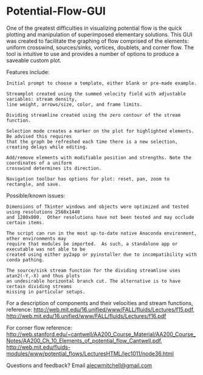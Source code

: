 # Potential-Flow-GUI
One of the greatest difficulties in visualizing potential flow is the quick plotting and manipulation of superimposed elementary solutions.  This GUI was created to facilitate the graphing of flow comprised of the elements: uniform crosswind, sources/sinks, vortices, doublets, and corner flow.  The tool is intuitive to use and provides a number of options to produce a saveable custom plot.


  Features include:
  
    Initial prompt to choose a template, either blank or pre-made example.
    
    Streamplot created using the summed velocity field with adjustable variables: stream density, 
    line weight, arrows/size, color, and frame limits.
    
    Dividing streamline created using the zero contour of the stream function.
    
    Selection mode creates a marker on the plot for highlighted elements.  Be advised this requires 
    that the graph be refreshed each time there is a new selection, creating delays while editing.
    
    Add/remove elements with modifiable position and strengths. Note the coordinates of a uniform 
    crosswind determines its direction.
    
    Navigation toolbar has options for plot: reset, pan, zoom to rectangle, and save.
 
 
  Possible/known issues:
  
    Dimensions of Tkinter windows and objects were optimized and tested using resolutions 2560x1440 
    and 1280x800.  Other resolutions have not been tested and may occlude certain items.
    
    The script can run in the most up-to-date native Anaconda environment, other environments may 
    require that modules be imported.  As such, a standalone app or executable was not able to be 
    created using either py2app or pyinstaller due to incompatibility with conda pathing.
    
    The source/sink stream function for the dividing streamline uses atan2(-Y,-X) and thus plots 
    an undesirable horizontal branch cut. The alternative is to have certain dividing streams 
    missing in particular setups.
    
    
For a description of components and their velocities and stream functions, reference:
http://web.mit.edu/16.unified/www/FALL/fluids/Lectures/f15.pdf,
http://web.mit.edu/16.unified/www/FALL/fluids/Lectures/f16.pdf

For corner flow reference:
http://web.stanford.edu/~cantwell/AA200_Course_Material/AA200_Course_Notes/AA200_Ch_10_Elements_of_potential_flow_Cantwell.pdf,   http://web.mit.edu/fluids-modules/www/potential_flows/LecturesHTML/lec1011/node36.html


Questions and feedback? Email alecwmitchell@gmail.com
    
